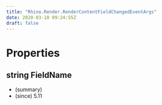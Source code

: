 ```yaml
---
title: "Rhino.Render.RenderContentFieldChangedEventArgs"
date: 2020-03-10 09:24:55Z
draft: false
---
```


# Properties
## string FieldName
- (summary) 
- (since) 5.11
